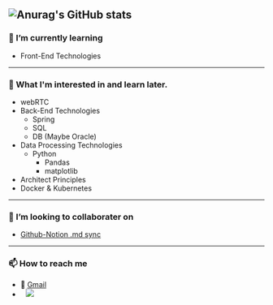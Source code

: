 ![Anurag's GitHub stats](https://github-readme-stats.vercel.app/api?username=back1ash&theme=dark&show_icons=true)
---

### 🌱 I’m currently learning

- Front-End Technologies
---

### 🤔 What I'm interested in and learn later.

- webRTC
- Back-End Technologies
  - Spring
  - SQL
  - DB (Maybe Oracle)
- Data Processing Technologies
  - Python
    - Pandas
    - matplotlib
- Architect Principles
- Docker & Kubernetes

---

### 👯 I’m looking to collaborater on

- [Github-Notion .md sync](https://back1ash.notion.site/Notion-Github-MD-4896a6fd83f14bd48e53133fe9a231d2)

---

### 📫 How to reach me

- 📩 [Gmail](Mailto:teamforhj@gmail.com)
- <a href="https://www.instagram.com/give_a_tooth/">
      <img 
          src="http://img.shields.io/badge/222222?style=flat&logo=Instagram&link=https://www.instagram.com/give_a_tooth/"
          style="height : auto; margin-left : 10px; margin-right : 10px;"/>
  </a>
